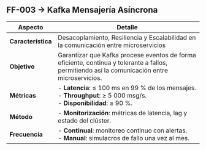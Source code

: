 
## FF-003 ->  Kafka Mensajería Asíncrona
| Aspecto            | Detalle                                                                                                                                 |
| ------------------ | --------------------------------------------------------------------------------------------------------------------------------------- |
| **Característica** | Desacoplamiento, Resiliencia y Escalabilidad en la comunicación entre microservicios                                                    |
| **Objetivo**       | Garantizar que Kafka procese eventos de forma eficiente, continua y tolerante a fallos, permitiendo así la comunicación entre microservicios.                                                 |
| **Métricas**       | - **Latencia**: ≤ 100 ms en 99 % de los mensajes.<br>- **Throughput**: ≥ 5 000 msg/s.<br>- **Disponibilidad**: ≥ 90 %.                |
| **Método**         |- **Monitorización**: métricas de latencia, lag y estado del clúster.     |
| **Frecuencia**     | - **Continual**: monitoreo continuo con alertas.<br>- **Manual**: simulacros de fallo una vez al mes. |
